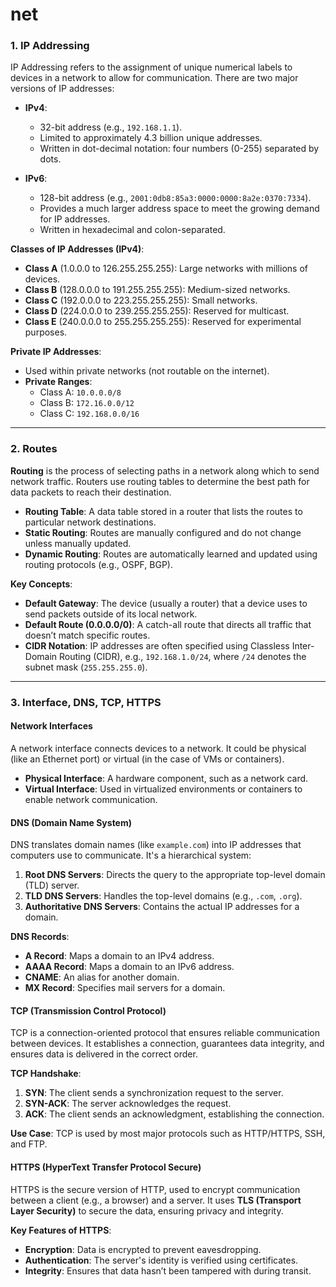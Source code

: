 # net


### 1. **IP Addressing**

IP Addressing refers to the assignment of unique numerical labels to devices in a network to allow for communication. There are two major versions of IP addresses:

- **IPv4**: 
  - 32-bit address (e.g., `192.168.1.1`).
  - Limited to approximately 4.3 billion unique addresses.
  - Written in dot-decimal notation: four numbers (0-255) separated by dots.

- **IPv6**:
  - 128-bit address (e.g., `2001:0db8:85a3:0000:0000:8a2e:0370:7334`).
  - Provides a much larger address space to meet the growing demand for IP addresses.
  - Written in hexadecimal and colon-separated.

**Classes of IP Addresses (IPv4)**:
- **Class A** (1.0.0.0 to 126.255.255.255): Large networks with millions of devices.
- **Class B** (128.0.0.0 to 191.255.255.255): Medium-sized networks.
- **Class C** (192.0.0.0 to 223.255.255.255): Small networks.
- **Class D** (224.0.0.0 to 239.255.255.255): Reserved for multicast.
- **Class E** (240.0.0.0 to 255.255.255.255): Reserved for experimental purposes.

**Private IP Addresses**:
- Used within private networks (not routable on the internet).
- **Private Ranges**:
  - Class A: `10.0.0.0/8`
  - Class B: `172.16.0.0/12`
  - Class C: `192.168.0.0/16`

---

### 2. **Routes**

**Routing** is the process of selecting paths in a network along which to send network traffic. Routers use routing tables to determine the best path for data packets to reach their destination.

- **Routing Table**: A data table stored in a router that lists the routes to particular network destinations.
- **Static Routing**: Routes are manually configured and do not change unless manually updated.
- **Dynamic Routing**: Routes are automatically learned and updated using routing protocols (e.g., OSPF, BGP).

**Key Concepts**:
- **Default Gateway**: The device (usually a router) that a device uses to send packets outside of its local network.
- **Default Route (0.0.0.0/0)**: A catch-all route that directs all traffic that doesn’t match specific routes.
- **CIDR Notation**: IP addresses are often specified using Classless Inter-Domain Routing (CIDR), e.g., `192.168.1.0/24`, where `/24` denotes the subnet mask (`255.255.255.0`).

---

### 3. **Interface, DNS, TCP, HTTPS**

#### **Network Interfaces**
A network interface connects devices to a network. It could be physical (like an Ethernet port) or virtual (in the case of VMs or containers).

- **Physical Interface**: A hardware component, such as a network card.
- **Virtual Interface**: Used in virtualized environments or containers to enable network communication.

#### **DNS (Domain Name System)**
DNS translates domain names (like `example.com`) into IP addresses that computers use to communicate. It's a hierarchical system:
1. **Root DNS Servers**: Directs the query to the appropriate top-level domain (TLD) server.
2. **TLD DNS Servers**: Handles the top-level domains (e.g., `.com`, `.org`).
3. **Authoritative DNS Servers**: Contains the actual IP addresses for a domain.

**DNS Records**:
- **A Record**: Maps a domain to an IPv4 address.
- **AAAA Record**: Maps a domain to an IPv6 address.
- **CNAME**: An alias for another domain.
- **MX Record**: Specifies mail servers for a domain.

#### **TCP (Transmission Control Protocol)**
TCP is a connection-oriented protocol that ensures reliable communication between devices. It establishes a connection, guarantees data integrity, and ensures data is delivered in the correct order.

**TCP Handshake**:
1. **SYN**: The client sends a synchronization request to the server.
2. **SYN-ACK**: The server acknowledges the request.
3. **ACK**: The client sends an acknowledgment, establishing the connection.

**Use Case**: TCP is used by most major protocols such as HTTP/HTTPS, SSH, and FTP.

#### **HTTPS (HyperText Transfer Protocol Secure)**
HTTPS is the secure version of HTTP, used to encrypt communication between a client (e.g., a browser) and a server. It uses **TLS (Transport Layer Security)** to secure the data, ensuring privacy and integrity.

**Key Features of HTTPS**:
- **Encryption**: Data is encrypted to prevent eavesdropping.
- **Authentication**: The server's identity is verified using certificates.
- **Integrity**: Ensures that data hasn’t been tampered with during transit.

